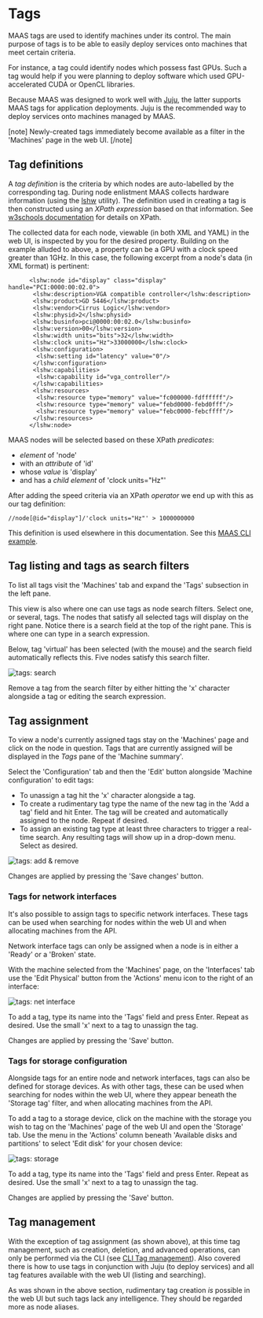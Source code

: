 <!--
Todo:
- Cover how tags are used in the web UI (including XML output for a node)
- Track bug: https://bugs.launchpad.net/maas/+bug/1608629 (UI and tags)
-->

# Tags

MAAS tags are used to identify machines under its control. The main purpose of
tags is to be able to easily deploy services onto machines that meet certain
criteria. 

For instance, a tag could identify nodes which possess fast GPUs. Such a tag
would help if you were planning to deploy software which used GPU-accelerated
CUDA or OpenCL libraries. 

Because MAAS was designed to work well with [Juju][about-juju], the latter
supports MAAS tags for application deployments. Juju is the recommended way to
deploy services onto machines managed by MAAS.

[note]
Newly-created tags immediately become available as a filter in the
'Machines' page in the web UI.
[/note]


## Tag definitions

A *tag definition* is the criteria by which nodes are auto-labelled by the
corresponding tag. During node enlistment MAAS collects hardware information
(using the [lshw][upstream-lshw] utility). The definition used in creating a
tag is then constructed using an *XPath expression* based on that information.
See [w3schools documentation][upstream-w3schools] for details on XPath. 

The collected data for each node, viewable (in both XML and YAML) in the web
UI, is inspected by you for the desired property. Building on the example
alluded to above, a property can be a GPU with a clock speed greater than 1GHz.
In this case, the following excerpt from a node's data (in XML format) is
pertinent:

```nohighlight
      <lshw:node id="display" class="display" handle="PCI:0000:00:02.0">
       <lshw:description>VGA compatible controller</lshw:description>
       <lshw:product>GD 5446</lshw:product>
       <lshw:vendor>Cirrus Logic</lshw:vendor>
       <lshw:physid>2</lshw:physid>
       <lshw:businfo>pci@0000:00:02.0</lshw:businfo>
       <lshw:version>00</lshw:version>
       <lshw:width units="bits">32</lshw:width>
       <lshw:clock units="Hz">33000000</lshw:clock>
       <lshw:configuration>
        <lshw:setting id="latency" value="0"/>
       </lshw:configuration>
       <lshw:capabilities>
        <lshw:capability id="vga_controller"/>
       </lshw:capabilities>
       <lshw:resources>
        <lshw:resource type="memory" value="fc000000-fdffffff"/>
        <lshw:resource type="memory" value="febd0000-febd0fff"/>
        <lshw:resource type="memory" value="febc0000-febcffff"/>
       </lshw:resources>
      </lshw:node>
```

MAAS nodes will be selected based on these XPath *predicates*:

- *element* of 'node'
- with an *attribute* of 'id'
- whose *value* is 'display'
- and has a *child element* of 'clock units="Hz"'

After adding the speed criteria via an XPath *operator* we end up with this as
our tag definition:

```nohighlight
//node[@id="display"]/'clock units="Hz"' > 1000000000
```

This definition is used elsewhere in this documentation. See this
[MAAS CLI example][cli-example-tag-creation-and-auto-assignment].


## Tag listing and tags as search filters

To list all tags visit the 'Machines' tab and expand the 'Tags' subsection in the
left pane.

This view is also where one can use tags as node search filters. Select one, or
several, tags. The nodes that satisfy all selected tags will display on the
right pane. Notice there is a search field at the top of the right pane. This
is where one can type in a search expression.

Below, tag 'virtual' has been selected (with the mouse) and the search field
automatically reflects this. Five nodes satisfy this search filter.

![tags: search][img__tags-search]

Remove a tag from the search filter by either hitting the 'x' character
alongside a tag or editing the search expression.


## Tag assignment

To view a node's currently assigned tags stay on the 'Machines' page and click
on the node in question. Tags that are currently assigned will be displayed in
the *Tags* pane of the 'Machine summary'.

Select the 'Configuration' tab and then the 'Edit' button alongside 'Machine
configuration' to edit tags:

- To unassign a tag hit the 'x' character alongside a tag.
- To create a rudimentary tag type the name of the new tag in the 'Add a tag'
  field and hit Enter. The tag will be created and automatically assigned to the
  node. Repeat if desired.
- To assign an existing tag type at least three characters to trigger a
  real-time search. Any resulting tags will show up in a drop-down menu.
  Select as desired.

![tags: add & remove][img__tags-add-remove]

Changes are applied by pressing the 'Save changes' button.

### Tags for network interfaces

It's also possible to assign tags to specific network interfaces. These tags
can be used when searching for nodes within the web UI and when allocating
machines from the API. 

Network interface tags can only be assigned when a node is in either a 'Ready'
or a 'Broken' state.

With the machine selected from the 'Machines' page, on the 'Interfaces' tab use
the 'Edit Physical' button from the 'Actions' menu icon to the right of an
interface:

![tags: net interface][img__tags-net-interface]

To add a tag, type its name into the 'Tags' field and press Enter. Repeat as
desired. Use the small 'x' next to a tag to unassign the tag.

Changes are applied by pressing the 'Save' button.

### Tags for storage configuration

Alongside tags for an entire node and network interfaces, tags can also be
defined for storage devices. As with other tags, these can be used when
searching for nodes within the web UI, where they appear beneath the 'Storage
tag' filter, and when allocating machines from the API.

To add a tag to a storage device, click on the machine with the storage you
wish to tag on the 'Machines' page of the web UI and open the 'Storage' tab.
Use the menu in the 'Actions' column beneath 'Available disks and partitions'
to select 'Edit disk' for your chosen device:

![tags: storage][img__tags-storage]

To add a tag, type its name into the 'Tags' field and press Enter. Repeat as
desired. Use the small 'x' next to a tag to unassign the tag.

Changes are applied by pressing the 'Save' button.


## Tag management

With the exception of tag assignment (as shown above), at this time tag
management, such as creation, deletion, and advanced operations, can only be
performed via the CLI (see [CLI Tag management][cli-tags]). Also covered there
is how to use tags in conjunction with Juju (to deploy services) and all tag
features available with the web UI (listing and searching).

As was shown in the above section, rudimentary tag creation *is* possible in the
web UI but such tags lack any intelligence. They should be regarded more as node
aliases.


<!-- LINKS -->

[about-juju]: https://jujucharms.com/docs/stable/about-juju.html
[upstream-lshw]: http://ezix.org/project/wiki/HardwareLiSter
[upstream-w3schools]: https://www.w3schools.com/xml/xpath_intro.asp
[cli-example-tag-creation-and-auto-assignment]: manage-cli-tags.md#tag-creation-and-auto-assignment
[cli-tags]: manage-cli-tags.md 

[img__tags-search]: ../media/nodes-tags__2.4_tags-filter.png
[img__tags-add-remove]: ../media/nodes-tags__2.4_tags-add_remove.png
[img__tags-net-interface]: ../media/nodes-tags__2.4_tags-net-interface.png
[img__tags-storage]: ../media/nodes-tags__2.4_tags-storage.png
